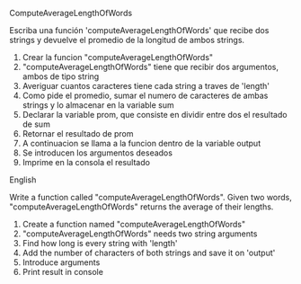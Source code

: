 ComputeAverageLengthOfWords

Escriba una función 'computeAverageLengthOfWords' que recibe dos strings y devuelve el promedio de la longitud de ambos strings.

1. Crear la funcion "computeAverageLengthOfWords"
2. "computeAverageLengthOfWords" tiene que recibir dos argumentos, ambos de tipo string
3. Averiguar cuantos caracteres tiene cada string a traves de 'length'
4. Como pide el promedio, sumar el numero de caracteres de ambas strings y lo almacenar en la variable sum
5. Declarar la variable prom, que consiste en dividir entre dos el resultado de sum
6. Retornar el resultado de prom
7. A continuacion se llama a la funcion dentro de la variable output
8. Se introducen los argumentos deseados
9. Imprime en la consola el resultado

English

Write a function called "computeAverageLengthOfWords".
Given two words, "computeAverageLengthOfWords" returns the average of their lengths.

1. Create a function named "computeAverageLengthOfWords"
2. "computeAverageLengthOfWords" needs two string arguments
3. Find how long is every string with 'length'
4. Add the number of characters of both strings and save it on 'output'
5. Introduce arguments
6. Print result in console  

